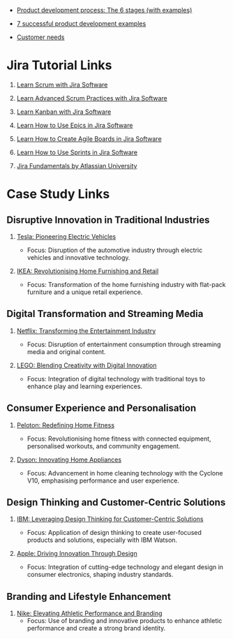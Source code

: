 - [Product development process: The 6 stages (with examples)](https://asana.com/resources/product-development-process)

- [7 successful product development examples](https://maze.co/collections/product-development/examples/)

- [Customer needs](https://blog.flexmr.net/latent-needs-deliver-practical-innovation)

# Jira Tutorial Links

1. [Learn Scrum with Jira Software](https://www.atlassian.com/agile/tutorials/how-to-do-scrum-with-jira-software)

2. [Learn Advanced Scrum Practices with Jira Software](https://www.atlassian.com/agile/tutorials/how-to-do-advanced-scrum-practices-with-jira-software)

3. [Learn Kanban with Jira Software](https://www.atlassian.com/agile/tutorials/how-to-do-kanban-with-jira-software)

4. [Learn How to Use Epics in Jira Software](https://www.atlassian.com/agile/tutorials/epics)

5. [Learn How to Create Agile Boards in Jira Software](https://www.atlassian.com/agile/tutorials/creating-your-agile-board)

6. [Learn How to Use Sprints in Jira Software](https://www.atlassian.com/agile/tutorials/sprints)

7. [Jira Fundamentals by Atlassian University](https://ind01.safelinks.protection.outlook.com/?url=https%3A%2F%2Funiversity.atlassian.com%2Fstudent%2Fcollection%2F850385%2Fpath%2F1083901&data=05%7C01%7Carya.namboodiry%40emeritus.org%7C62c96945bb4b4a4d38f308da55cd5c06%7C9616ed5c7e9340beb1de0fdae77f5297%7C1%7C0%7C637916637736800940%7CUnknown%7CTWFpbGZsb3d8eyJWIjoiMC4wLjAwMDAiLCJQIjoiV2luMzIiLCJBTiI6Ik1haWwiLCJXVCI6Mn0%3D%7C3000%7C%7C%7C&sdata=cxjOm7sDIS4%2FuB3zgRQ4LrfdtVSjiywwTKlchHKyNak%3D&reserved=0)

# Case Study Links

## Disruptive Innovation in Traditional Industries

1. [Tesla: Pioneering Electric Vehicles](https://classroom.emeritus.org/courses/11010/files/3421744/download?download_frd=1)
   - Focus: Disruption of the automotive industry through electric vehicles and innovative technology.

2. [IKEA: Revolutionising Home Furnishing and Retail](https://classroom.emeritus.org/courses/11010/files/3421740/download?download_frd=1)
   - Focus: Transformation of the home furnishing industry with flat-pack furniture and a unique retail experience.

## Digital Transformation and Streaming Media

1. [Netflix: Transforming the Entertainment Industry](https://classroom.emeritus.org/courses/11010/files/3421737/download?download_frd=1)
   - Focus: Disruption of entertainment consumption through streaming media and original content.

2. [LEGO: Blending Creativity with Digital Innovation](https://classroom.emeritus.org/courses/11010/files/3421742/download?download_frd=1)
   - Focus: Integration of digital technology with traditional toys to enhance play and learning experiences.

## Consumer Experience and Personalisation

1. [Peloton: Redefining Home Fitness](https://classroom.emeritus.org/courses/11010/files/3421739/download?download_frd=1)
   - Focus: Revolutionising home fitness with connected equipment, personalised workouts, and community engagement.

2. [Dyson: Innovating Home Appliances](https://classroom.emeritus.org/courses/11010/files/3421741/download?download_frd=1)
   - Focus: Advancement in home cleaning technology with the Cyclone V10, emphasising performance and user experience.

## Design Thinking and Customer-Centric Solutions

1. [IBM: Leveraging Design Thinking for Customer-Centric Solutions](https://classroom.emeritus.org/courses/11010/files/3421743/download?download_frd=1)
   - Focus: Application of design thinking to create user-focused products and solutions, especially with IBM Watson.

2. [Apple: Driving Innovation Through Design](https://classroom.emeritus.org/courses/11010/files/3421738/download?download_frd=1)
   - Focus: Integration of cutting-edge technology and elegant design in consumer electronics, shaping industry standards.

## Branding and Lifestyle Enhancement

1. [Nike: Elevating Athletic Performance and Branding](https://classroom.emeritus.org/courses/11010/files/3421745/download?download_frd=1)
   - Focus: Use of branding and innovative products to enhance athletic performance and create a strong brand identity.
